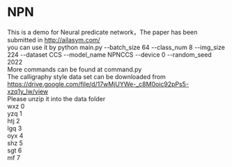 # NPN
This is a demo for Neural predicate network，The paper has been submitted in http://ailasym.com/  
you can use it by python main.py --batch_size 64 --class_num 8 --img_size 224 --dataset CCS --model_name NPNCCS --device 0 --random_seed 2022      
More commands can be found at command.py  
The calligraphy style data set can be downloaded from https://drive.google.com/file/d/17wMjUYWe-_c8M0oic92pPs5-xzq1y_lw/view  
Please unzip it into the data folder  
wxz 0  
yzq 1  
htj 2  
lgq 3  
oyx 4  
shz 5  
sgt 6  
mf  7  